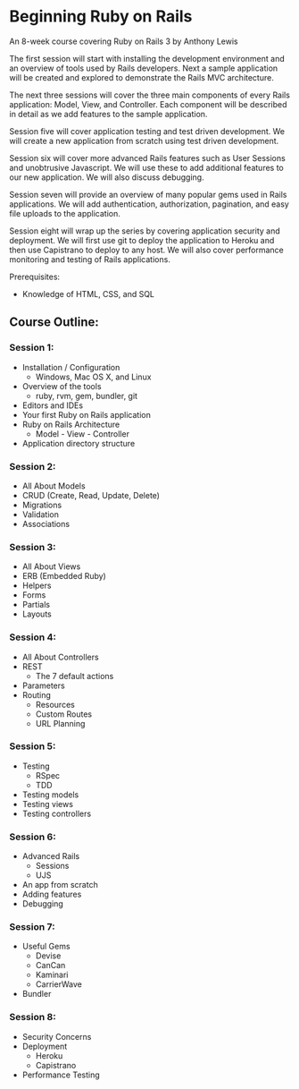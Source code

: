 # Beginning Ruby on Rails

An 8-week course covering Ruby on Rails 3 by Anthony Lewis

The first session will start with installing the development 
environment and an overview of tools used by Rails developers.
Next a sample application will be created and explored to 
demonstrate the Rails MVC architecture.

The next three sessions will cover the three main components of
every Rails application:  Model, View, and Controller.  Each
component will be described in detail as we add features to
the sample application.

Session five will cover application testing and test driven
development.  We will create a new application from scratch
using test driven development.

Session six will cover more advanced Rails features such as
User Sessions and unobtrusive Javascript.  We will use these
to add additional features to our new application.  We will
also discuss debugging.

Session seven will provide an overview of many popular gems
used in Rails applications.  We will add authentication, 
authorization, pagination, and easy file uploads to the
application.

Session eight will wrap up the series by covering application
security and deployment.  We will first use git to deploy the
application to Heroku and then use Capistrano to deploy
to any host.  We will also cover performance monitoring and
testing of Rails applications.

Prerequisites:

* Knowledge of HTML, CSS, and SQL

## Course Outline:

### Session 1:

* Installation / Configuration
  * Windows, Mac OS X, and Linux
* Overview of the tools
  * ruby, rvm, gem, bundler, git
* Editors and IDEs
* Your first Ruby on Rails application
* Ruby on Rails Architecture
  * Model - View - Controller
* Application directory structure
 
### Session 2:

* All About Models
* CRUD (Create, Read, Update, Delete)
* Migrations
* Validation
* Associations

### Session 3:

* All About Views
* ERB (Embedded Ruby)
* Helpers
* Forms
* Partials
* Layouts

### Session 4:

* All About Controllers
* REST
  * The 7 default actions
* Parameters
* Routing
  * Resources
  * Custom Routes
  * URL Planning

### Session 5:

* Testing
  * RSpec
  * TDD
* Testing models
* Testing views
* Testing controllers

### Session 6:

* Advanced Rails
  * Sessions
  * UJS
* An app from scratch
* Adding features
* Debugging

### Session 7:

* Useful Gems
  * Devise
  * CanCan
  * Kaminari
  * CarrierWave
* Bundler

### Session 8:

* Security Concerns
* Deployment
  * Heroku
  * Capistrano
* Performance Testing

